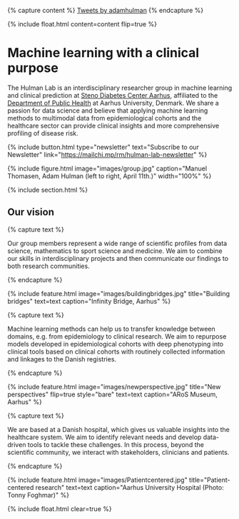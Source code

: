 ---
---
{% capture content %}
  <a class="twitter-timeline" data-width="350" data-height="2000" href="https://twitter.com/adamhulman?ref_src=twsrc%5Etfw">Tweets by adamhulman</a> <script async src="https://platform.twitter.com/widgets.js" charset="utf-8"></script>
{% endcapture %}

{%
  include float.html
  content=content
  flip=true
%}

# Machine learning with a clinical purpose

The Hulman Lab is an interdisciplinary researcher group in machine learning and clinical prediction at [Steno Diabetes Center Aarhus](https://www.stenoaarhus.dk/), affiliated to the [Department of Public Health](https://ph.au.dk/) at Aarhus University, Denmark. We share a passion for data science and believe that applying machine learning methods to multimodal data from epidemiological cohorts and the healthcare sector can provide clinical insights and more comprehensive profiling of disease risk. 

{%
  include button.html
  type="newsletter"
  text="Subscribe to our Newsletter"
  link="https://mailchi.mp/rm/hulman-lab-newsletter"
%}

{% 
   include figure.html
   image="images/group.jpg"
   caption="Manuel Thomasen, Adam Hulman (left to right, April 11th.)"
   width="100%" %}

{% include section.html %}

## Our vision

{% capture text %}

Our group members represent a wide range of scientific profiles from data science, mathematics to sport science and medicine. We aim to combine our skills in interdisciplinary projects and then communicate our findings to both research communities.

{% endcapture %}

{%
  include feature.html
  image="images/buildingbridges.jpg"
  title="Building bridges"
  text=text
  caption="Infinity Bridge, Aarhus"
%}

{% capture text %}

Machine learning methods can help us to transfer knowledge between domains, e.g. from epidemiology to clinical research. We aim to repurpose models developed in epidemiological cohorts with deep phenotyping into clinical tools based on clinical cohorts with routinely collected information and linkages to the Danish registries. 

{% endcapture %}

{%
  include feature.html
  image="images/newperspective.jpg"
  title="New perspectives"
  flip=true
  style="bare"
  text=text
  caption="ARoS Museum, Aarhus"
%}

{% capture text %}

We are based at a Danish hospital, which gives us valuable insights into the healthcare system. We aim to identify relevant needs and develop data-driven tools to tackle these challenges. In this process, beyond the scientific community, we interact with stakeholders, clinicians and patients.

{% endcapture %}

{%
  include feature.html
  image="images/Patientcentered.jpg"
  title="Patient-centered research"
  text=text
  caption="Aarhus University Hospital (Photo: Tonny Foghmar)"
%}

{% include float.html clear=true %}
